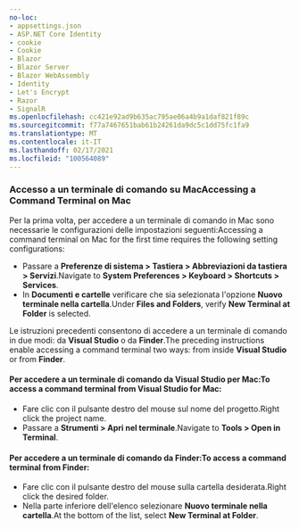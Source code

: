 ```yaml
---
no-loc:
- appsettings.json
- ASP.NET Core Identity
- cookie
- Cookie
- Blazor
- Blazor Server
- Blazor WebAssembly
- Identity
- Let's Encrypt
- Razor
- SignalR
ms.openlocfilehash: cc421e92ad9b635ac795ae06a4b9a1daf821f89c
ms.sourcegitcommit: f77a7467651bab61b24261da9dc5c1dd75fc1fa9
ms.translationtype: MT
ms.contentlocale: it-IT
ms.lasthandoff: 02/17/2021
ms.locfileid: "100564089"
---
```

### <a name="accessing-a-command-terminal-on-mac"></a><span data-ttu-id="1d6fb-101">Accesso a un terminale di comando su Mac</span><span class="sxs-lookup"><span data-stu-id="1d6fb-101">Accessing a Command Terminal on Mac</span></span>

<span data-ttu-id="1d6fb-102">Per la prima volta, per accedere a un terminale di comando in Mac sono necessarie le configurazioni delle impostazioni seguenti:</span><span class="sxs-lookup"><span data-stu-id="1d6fb-102">Accessing a command terminal on Mac for the first time requires the following setting configurations:</span></span>

* <span data-ttu-id="1d6fb-103">Passare a **Preferenze di sistema > Tastiera > Abbreviazioni da tastiera > Servizi**.</span><span class="sxs-lookup"><span data-stu-id="1d6fb-103">Navigate to **System Preferences > Keyboard > Shortcuts > Services**.</span></span>
* <span data-ttu-id="1d6fb-104">In **Documenti e cartelle** verificare che sia selezionata l'opzione **Nuovo terminale nella cartella**.</span><span class="sxs-lookup"><span data-stu-id="1d6fb-104">Under **Files and Folders**, verify **New Terminal at Folder** is selected.</span></span>

<span data-ttu-id="1d6fb-105">Le istruzioni precedenti consentono di accedere a un terminale di comando in due modi: da **Visual Studio** o da **Finder**.</span><span class="sxs-lookup"><span data-stu-id="1d6fb-105">The preceding instructions enable accessing a command terminal two ways: from inside **Visual Studio** or from **Finder**.</span></span> 

#### <a name="to-access-a-command-terminal-from-visual-studio-for-mac"></a><span data-ttu-id="1d6fb-106">Per accedere a un terminale di comando da Visual Studio per Mac:</span><span class="sxs-lookup"><span data-stu-id="1d6fb-106">To access a command terminal from Visual Studio for Mac:</span></span>

* <span data-ttu-id="1d6fb-107">Fare clic con il pulsante destro del mouse sul nome del progetto.</span><span class="sxs-lookup"><span data-stu-id="1d6fb-107">Right click the project name.</span></span>
* <span data-ttu-id="1d6fb-108">Passare a **Strumenti > Apri nel terminale**.</span><span class="sxs-lookup"><span data-stu-id="1d6fb-108">Navigate to **Tools > Open in Terminal**.</span></span>

#### <a name="to-access-a-command-terminal-from-finder"></a><span data-ttu-id="1d6fb-109">Per accedere a un terminale di comando da Finder:</span><span class="sxs-lookup"><span data-stu-id="1d6fb-109">To access a command terminal from Finder:</span></span>

* <span data-ttu-id="1d6fb-110">Fare clic con il pulsante destro del mouse sulla cartella desiderata.</span><span class="sxs-lookup"><span data-stu-id="1d6fb-110">Right click the desired folder.</span></span>
* <span data-ttu-id="1d6fb-111">Nella parte inferiore dell'elenco selezionare **Nuovo terminale nella cartella**.</span><span class="sxs-lookup"><span data-stu-id="1d6fb-111">At the bottom of the list, select **New Terminal at Folder**.</span></span>
